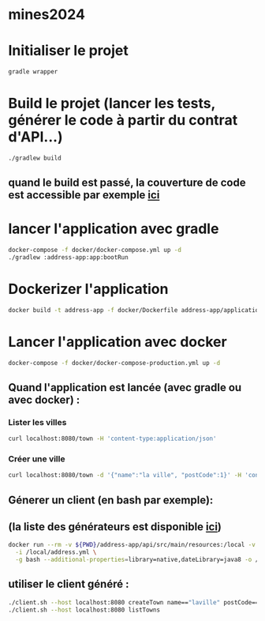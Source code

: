 
# mines2024

# Initialiser le projet 

```bash
gradle wrapper
```

# Build le projet (lancer les tests, générer le code à partir du contrat d'API...)

```bash
./gradlew build
```

## quand le build est passé, la couverture de code est accessible par exemple [ici](address-app/domain/build/reports/jacoco/test/html/index.html)

# lancer l'application avec gradle

```bash
docker-compose -f docker/docker-compose.yml up -d 
./gradlew :address-app:app:bootRun
```

# Dockerizer l'application

```bash
docker build -t address-app -f docker/Dockerfile address-app/application/build/libs 
```

# Lancer l'application avec docker 

```bash
docker-compose -f docker/docker-compose-production.yml up -d
```

## Quand l'application est lancée (avec gradle ou avec docker) : 

### Lister les villes

```bash
curl localhost:8080/town -H 'content-type:application/json'
```

### Créer une ville

```bash
curl localhost:8080/town -d '{"name":"la ville", "postCode":1}' -H 'content-Type:application/json'
```


## Génerer un client (en bash par exemple): 
## (la liste des générateurs est disponible [ici](https://openapi-generator.tech/docs/generators/))

```bash
docker run --rm -v ${PWD}/address-app/api/src/main/resources:/local -v ${PWD}/build/client:/out openapitools/openapi-generator-cli generate \
  -i /local/address.yml \
  -g bash --additional-properties=library=native,dateLibrary=java8 -o /out
```

## utiliser le client généré : 

```bash
./client.sh --host localhost:8080 createTown name=="laville" postCode==123
./client.sh --host localhost:8080 listTowns
```